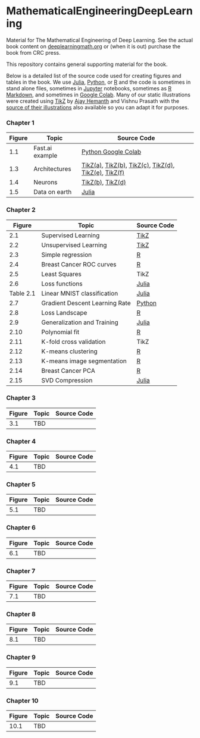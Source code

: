 # MathematicalEngineeringDeepLearning
Material for The Mathematical Engineering of Deep Learning. See the actual book content on [deeplearningmath.org](https://deeplearningmath.org) or (when it is out) purchase the book from CRC press.

This repository contains general supporting material for the book.

Below is a detailed list of the source code used for creating figures and tables in the book. We use [Julia](https://julialang.org/), [Python](https://www.python.org/), or [R](https://www.r-project.org/) and the code is sometimes in stand alone files, sometimes in [Jupyter](https://jupyter.org/) notebooks, sometimes as [R Markdown](https://rmarkdown.rstudio.com/), and sometimes in [Google Colab](https://research.google.com/colaboratory/). Many of our static illustrations were created using [TikZ](https://texample.net/tikz/examples/) by [Ajay Hemanth](https://www.linkedin.com/in/ajayhemanth/) and Vishnu Prasath with the [source of their illustrations](https://github.com/ajayhemanth/The-Mathematical-Engineering-of-Deep-Learning---TikZ) also available so you can adapt it for purposes. 

### Chapter 1
| Figure  | Topic       | Source Code  |
| ------- | ----------- | -----------  |
| 1.1     | Fast.ai example | [Python Google Colab](https://colab.research.google.com/drive/1YOjnlAqY71PspLn0QzoYl5SmcEmXr4GP?usp=sharing) |  
| 1.3     | Architectures   | [TikZ(a)](https://github.com/ajayhemanth/The-Mathematical-Engineering-of-Deep-Learning---TikZ/blob/main/source_tikz/in_out_neural_network.tikz), [TikZ(b)](https://github.com/ajayhemanth/The-Mathematical-Engineering-of-Deep-Learning---TikZ/blob/main/source_tikz/convolution_nn.tex), [TikZ(c)](https://github.com/ajayhemanth/The-Mathematical-Engineering-of-Deep-Learning---TikZ/blob/main/source_tikz/recursive_graph.tikz), [TikZ(d)](https://github.com/ajayhemanth/The-Mathematical-Engineering-of-Deep-Learning---TikZ/blob/main/source_tikz/circuit_diagram.tikz), [TikZ(e)](https://github.com/ajayhemanth/The-Mathematical-Engineering-of-Deep-Learning---TikZ/blob/main/source_tikz/encoder_decoder.tikz), [TikZ(f)](https://github.com/ajayhemanth/The-Mathematical-Engineering-of-Deep-Learning---TikZ/blob/main/source_tikz/predicted_lables.tikz) |  
| 1.4     | Neurons         | [TikZ(b)](https://github.com/ajayhemanth/The-Mathematical-Engineering-of-Deep-Learning---TikZ/blob/main/source_tikz/dendrites_with_synaptic_weights_axons.tex), [TikZ(d)](https://github.com/ajayhemanth/The-Mathematical-Engineering-of-Deep-Learning---TikZ/blob/main/source_tikz/simple_neural_network.tikz) |  
| 1.5     | Data on earth   | [Julia](Julia/data_world_in_zb.ipynb) |  

### Chapter 2
| Figure | Topic           | Source Code        |
| ------ | --------------- | -----------        |
| 2.1    | Supervised Learning | [TikZ](https://github.com/ajayhemanth/The-Mathematical-Engineering-of-Deep-Learning---TikZ/blob/main/source_tikz/training_prediction.tex) |  
| 2.2    | Unsupervised Learning | [TikZ](https://github.com/ajayhemanth/The-Mathematical-Engineering-of-Deep-Learning---TikZ/blob/main/source_tikz/clustering_reduction.tex) |  
| 2.3    | Simple regression | [R](https://github.com/yoninazarathy/MathematicalEngineeringDeepLearning/blob/master/R/Simple_Regression.R) |  
| 2.4    | Breast Cancer ROC curves | [R](https://github.com/yoninazarathy/MathematicalEngineeringDeepLearning/blob/master/R/Breast_Cancer_ROC_curves.R) |  
| 2.5    | Least Squares | TikZ |  
| 2.6    | Loss functions | [Julia](Julia/LossFunctions.ipynb) |  
| Table 2.1 | Linear MNIST classification | [Julia](Julia/LinearMNIST_3_ways.ipynb) |
| 2.7    | Gradient Descent Learning Rate  | [Python](Python/Learning-Rate-Matters-GD-linear.ipynb) |  
| 2.8    | Loss Landscape  | [R](https://github.com/yoninazarathy/MathematicalEngineeringDeepLearning/blob/master/R/Loss_Landscape.R) |  
| 2.9    | Generalization and Training | [Julia](Julia/Expected_Performance_Curves.ipynb) |  
| 2.10    | Polynomial fit | [R](https://github.com/yoninazarathy/MathematicalEngineeringDeepLearning/blob/master/R/Polynomial_fit.R) |  
| 2.11   | K-fold cross validation | TikZ |  
| 2.12   | K-means clustering | [R](https://github.com/yoninazarathy/MathematicalEngineeringDeepLearning/blob/master/R/kmeans-clustering.R) |  
| 2.13   | K-means image segmentation | [R](https://github.com/yoninazarathy/MathematicalEngineeringDeepLearning/blob/master/R/K-means-image-segmentation.R) |  
| 2.14   | Breast Cancer PCA | [R](https://github.com/yoninazarathy/MathematicalEngineeringDeepLearning/blob/master/R/Breast_Cancer_PCA.R) |  
| 2.15   | SVD Compression | [Julia](Julia/SVD_compression.ipynb) |

### Chapter 3
| Figure | Topic           | Source Code        |
| ------ | --------------- | -----------        |
| 3.1    | TBD             |                    |  

### Chapter 4
| Figure | Topic           | Source Code        |
| ------ | --------------- | -----------        |
| 4.1    | TBD             |                    |  

### Chapter 5
| Figure | Topic           | Source Code        |
| ------ | --------------- | -----------        |
| 5.1    | TBD             |                    |  

### Chapter 6
| Figure | Topic           | Source Code        |
| ------ | --------------- | -----------        |
| 6.1    | TBD             |                    |  

### Chapter 7
| Figure | Topic           | Source Code        |
| ------ | --------------- | -----------        |
| 7.1    | TBD             |                    |  

### Chapter 8
| Figure | Topic           | Source Code        |
| ------ | --------------- | -----------        |
| 8.1    | TBD             |                    |  

### Chapter 9
| Figure | Topic           | Source Code        |
| ------ | --------------- | -----------        |
| 9.1    | TBD             |                    |  

### Chapter 10
| Figure | Topic           | Source Code        |
| ------ | --------------- | -----------        |
| 10.1    | TBD             |                    |  